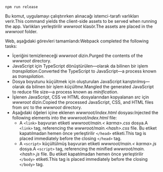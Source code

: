```console
npm run release
```

<span data-ttu-id="5b903-101">Bu komut, uygulamayı çalıştırırken alınacağı istemci-tarafı varlıkları verir.</span><span class="sxs-lookup"><span data-stu-id="5b903-101">This command yields the client-side assets to be served when running the app.</span></span> <span data-ttu-id="5b903-102">Varlıkları yerleştirilir *wwwroot* klasör.</span><span class="sxs-lookup"><span data-stu-id="5b903-102">The assets are placed in the *wwwroot* folder.</span></span>

<span data-ttu-id="5b903-103">Web, aşağıdaki görevleri tamamlandı:</span><span class="sxs-lookup"><span data-stu-id="5b903-103">Webpack completed the following tasks:</span></span>

* <span data-ttu-id="5b903-104">İçeriğini temizleneceği *wwwroot* dizin.</span><span class="sxs-lookup"><span data-stu-id="5b903-104">Purged the contents of the *wwwroot* directory.</span></span>
* <span data-ttu-id="5b903-105">JavaScript için TypeScript dönüştürülen&mdash;olarak da bilinen bir işlem *transpilation*.</span><span class="sxs-lookup"><span data-stu-id="5b903-105">Converted the TypeScript to JavaScript&mdash;a process known as *transpilation*.</span></span>
* <span data-ttu-id="5b903-106">Dosya boyutunu küçültmek için oluşturulan JavaScript karıştırılmış&mdash;olarak da bilinen bir işlem *küçültme*.</span><span class="sxs-lookup"><span data-stu-id="5b903-106">Mangled the generated JavaScript to reduce file size&mdash;a process known as *minification*.</span></span>
* <span data-ttu-id="5b903-107">İşlenen JavaScript, CSS ve HTML dosyalarından kopyalanan *src* için *wwwroot* dizin.</span><span class="sxs-lookup"><span data-stu-id="5b903-107">Copied the processed JavaScript, CSS, and HTML files from *src* to the *wwwroot* directory.</span></span>
* <span data-ttu-id="5b903-108">Aşağıdaki öğeleri içine eklenen *wwwroot/index.html* dosyası:</span><span class="sxs-lookup"><span data-stu-id="5b903-108">Injected the following elements into the *wwwroot/index.html* file:</span></span>
  * <span data-ttu-id="5b903-109">A `<link>` başvuran etiketi *wwwroot/main.\< karma\>.css* dosya.</span><span class="sxs-lookup"><span data-stu-id="5b903-109">A `<link>` tag, referencing the *wwwroot/main.\<hash\>.css* file.</span></span> <span data-ttu-id="5b903-110">Bu etiket kapatılmadan hemen önce yerleştirilir `</head>` etiketi.</span><span class="sxs-lookup"><span data-stu-id="5b903-110">This tag is placed immediately before the closing `</head>` tag.</span></span>
  * <span data-ttu-id="5b903-111">A `<script>` küçültülmüş başvuran etiketi *wwwroot/main.\< karma\>.js* dosya.</span><span class="sxs-lookup"><span data-stu-id="5b903-111">A `<script>` tag, referencing the minified *wwwroot/main.\<hash\>.js* file.</span></span> <span data-ttu-id="5b903-112">Bu etiket kapatılmadan hemen önce yerleştirilir `</body>` etiketi.</span><span class="sxs-lookup"><span data-stu-id="5b903-112">This tag is placed immediately before the closing `</body>` tag.</span></span>
